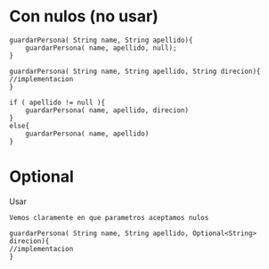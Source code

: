# Con nulos (no usar)
 
```Funcion
guardarPersona( String name, String apellido){
	guardarPersona( name, apellido, null);
}

guardarPersona( String name, String apellido, String direcion){
//implementacion
}
```


```Llamar a la funcion
if ( apellido != null ){
	guardarPersona( name, apellido, direcion)
}
else{
	guardarPersona( name, apellido)			
}
```

# Optional
Usar
```
Vemos claramente en que parametros aceptamos nulos

guardarPersona( String name, String apellido, Optional<String> direcion){
//implementacion
}
```